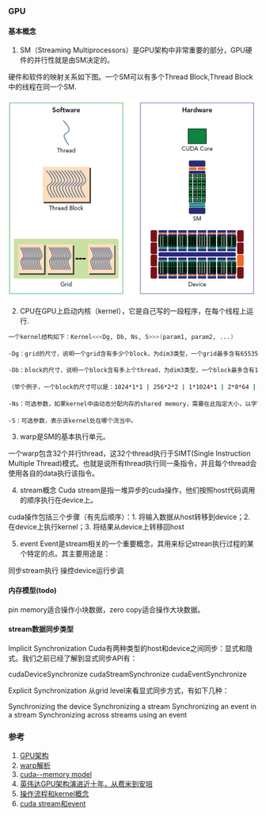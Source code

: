 ### GPU


####  基本概念

1. SM（Streaming Multiprocessors）是GPU架构中非常重要的部分，GPU硬件的并行性就是由SM决定的。

硬件和软件的映射关系如下图。一个SM可以有多个Thread Block,Thread Block中的线程在同一个SM.

![软硬件对比](p../../../pic/doc/gpu/gpu_soft_hardware.png)

2. CPU在GPU上启动内核（kernel），它是自己写的一段程序，在每个线程上运行.

```bash
一个kernel结构如下：Kernel<<<Dg, Db, Ns, S>>>(param1, param2, ...)

-Dg：grid的尺寸，说明一个grid含有多少个block，为dim3类型，一个grid最多含有65535*65535*65535个block，Dg.x，Dg.y，Dg.z最大值为65535；

-Db：block的尺寸，说明一个block含有多上个thread，为dim3类型，一个block最多含有1024(cuda2.x版本)个threads，Db.x和Db.y最大值为1024，Db.z最大值64；

（举个例子，一个block的尺寸可以是：1024*1*1 | 256*2*2 | 1*1024*1 | 2*8*64 | 4*4*64等）

-Ns：可选参数，如果kernel中由动态分配内存的shared memory，需要在此指定大小，以字节为单位；

-S：可选参数，表示该kernel处在哪个流当中。
```

3. warp是SM的基本执行单元。

一个warp包含32个并行thread，这32个thread执行于SIMT(Single Instruction Multiple Thread)模式。也就是说所有thread执行同一条指令，并且每个thread会使用各自的data执行该指令。

4. stream概念 Cuda stream是指一堆异步的cuda操作，他们按照host代码调用的顺序执行在device上。

cuda操作包括三个步骤（有先后顺序）：1. 将输入数据从host转移到device；2. 在device上执行kernel；3. 将结果从device上转移回host

5. event  Event是stream相关的一个重要概念，其用来标记strean执行过程的某个特定的点。其主要用途是：

同步stream执行
操控device运行步调



####  内存模型(todo)

pin memory适合操作小块数据，zero copy适合操作大块数据。

#### stream数据同步类型

Implicit Synchronization
Cuda有两种类型的host和device之间同步：显式和隐式。我们之前已经了解到显式同步API有：

cudaDeviceSynchronize
cudaStreamSynchronize
cudaEventSynchronize

Explicit Synchronization
从grid level来看显式同步方式，有如下几种：

Synchronizing the device
Synchronizing a stream
Synchronizing an event in a stream
Synchronizing across streams using an event


### 参考

1. [GPU架构](https://www.cnblogs.com/1024incn/p/4539754.html)
2. [warp解析](https://www.cnblogs.com/1024incn/p/4539754.html)
3. [cuda--memory model](https://www.cnblogs.com/1024incn/p/4564726.html)
4. [英伟达GPU架构演进近十年，从费米到安培](https://zhuanlan.zhihu.com/p/413145211)
5. [操作流程和kernel概念](https://www.cnblogs.com/hankeyyh/p/6580427.html)
6. [cuda stream和event](https://www.cnblogs.com/1024incn/p/5891051.html)